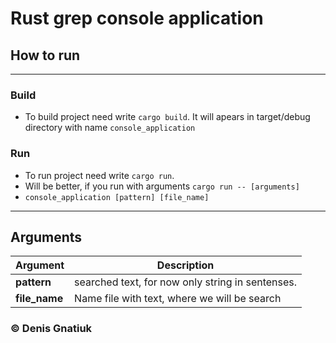 # Rust grep console application
## How to run
---

### Build
- To build project need write `cargo build`. It will apears in target/debug directory with name `console_application`


### Run
- To run project need write `cargo run`.
- Will be better, if you run with arguments `cargo run -- [arguments]`
- `console_application [pattern] [file_name]`

---

## Arguments
| Argument | Description |
| ------ | ----------- |
| **pattern** | searched text, for now only string in sentenses. |
| **file_name** | Name file with text, where we will be search |

### © Denis Gnatiuk